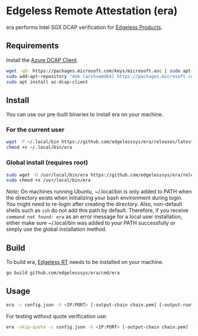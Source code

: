 # Edgeless Remote Attestation (era)

era performs Intel SGX DCAP verification for [Edgeless Products](https://www.edgeless.systems/#products).


## Requirements

Install the [Azure DCAP Client](https://github.com/microsoft/Azure-DCAP-Client).

```bash
wget -qO- https://packages.microsoft.com/keys/microsoft.asc | sudo apt-key add
sudo add-apt-repository "deb [arch=amd64] https://packages.microsoft.com/ubuntu/`lsb_release -rs`/prod `lsb_release -cs` main"
sudo apt install az-dcap-client
```

## Install
You can use our pre-built binaries to install era on your machine.
### For the current user
```bash
wget -P ~/.local/bin https://github.com/edgelesssys/era/releases/latest/download/era
chmod +x ~/.local/bin/era
```
### Global install (requires root)
```bash
sudo wget -O /usr/local/bin/era https://github.com/edgelesssys/era/releases/latest/download/era
sudo chmod +x /usr/local/bin/era
```

*Note*: On machines running Ubuntu, ~/.local/bin is only added to PATH when the directory exists when initializing your bash environment during login. You might need to re-login after creating the directory. Also, non-default shells such as `zsh` do not add this path by default. Therefore, if you receive `command not found: era` as an error message for a local user installation, either make sure ~/.local/bin was added to your PATH successfully or simply use the global installation method.


## Build
To build era, [Edgeless RT](https://github.com/edgelesssys/edgelessrt) needs to be installed on your machine.
   
```bash
go build github.com/edgelesssys/era/cmd/era
```

## Usage

```bash
era -c config.json -h <IP:PORT> [-output-chain chain.pem] [-output-root root.pem] [-output-intermediate intermediate.pem]
```

For testing without quote verification use:

```bash
era -skip-quote -c config.json -h <IP:PORT> [-output-chain chain.pem] [-output-root root.pem] [-output-intermediate intermediate.pem]
```
